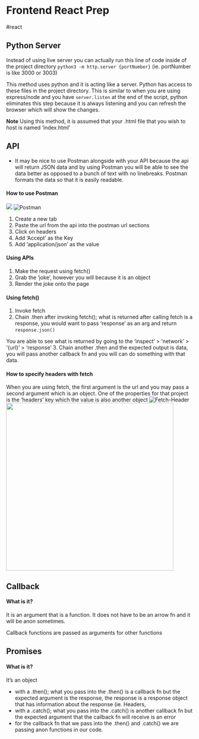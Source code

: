 # Frontend React Prep 
#react

## Python Server
Instead of using live server you can actually run this line of code inside of the project directory `python3 -m http.server {portNumber}` (ie. portNumber is like 3000 or 3003)

This method uses python and it is acting like a server. Python has access to these files in the project directory. This is similar to when you are using express/node and you have `server.listen` at the end of the script, python eliminates this step because it is always listening and you can refresh the browser which will show the changes. 

**Note** Using this method, it is assumed that your .html file that you wish to host is named ‘index.html’

## API 
* It may be nice to use Postman alongside with your API because the api will return JSON data and by using Postman you will be able to see the data better as opposed to a bunch of text with no linebreaks. Postman formats the data so that it is easily readable.

#### How to use Postman
![](frontend-prep/Screen%20Shot%202021-01-19%20at%2012.09.29%20PM.png)
![Postman](https://github.com/nguyntony/class/blob/master/react/frontend-prep/img-notes/postman.png)
1. Create a new tab
2. Paste the url from the api into the postman url sections
3. Click on headers
4. Add ‘Accept’ as the Key
5. Add ‘application/json’ as the value 

#### Using APIs
1. Make the request using fetch() 
2. Grab the ‘joke’, however you will because it is an object
3. Render the joke onto the page

#### Using fetch()
1. Invoke fetch
2. Chain .then after invoking fetch(); what is returned after calling fetch is a response, you would want to pass ‘response’ as an arg and return `response.json()`

You are able to see what is returned by going to the ‘inspect’ > ‘network’ > ‘{url}’ > ‘response’
3. Chain another .then and the expected output is data, you will pass another callback fn and you will can do something with that data. 

#### How to specify headers with fetch
When you are using fetch, the first argument is the url and you may pass a second argument which is an object. One of the properties for that project is the ‘headers’ key which the value is also another object
![Fetch-Header](https://github.com/nguyntony/class/blob/master/react/frontend-prep/img-notes/fetch-header.png)
<img src=https://github.com/nguyntony/class/blob/master/react/frontend-prep/img-notes/fetch-header.png width=450>


## Callback 
#### What is it? 
It is an argument that is a function. It does not have to be an arrow fn and it will be anon sometimes. 

Callback functions are passed as arguments for other functions 


## Promises
#### What is it?
It’s an object 
- with a .then(); what you pass into the .then() is a callback fn but the expected argument is the response, the response is a response object that has information about the response (ie. Headers, 
- with a .catch(); what you pass into the .catch() is another callback fn but the expected argument that the callback fn will receive is an error
- for the callback fn that we pass into the .then() and .catch() we are passing anon functions in our code.





